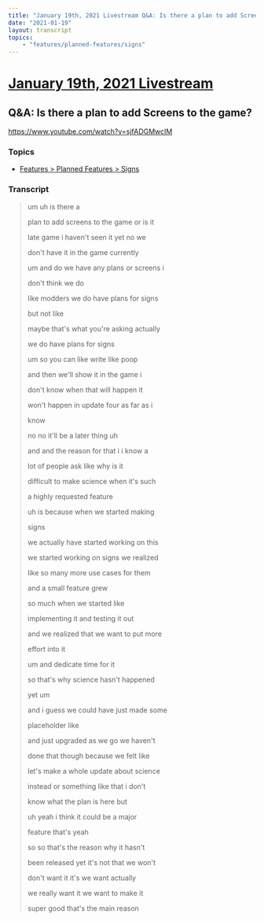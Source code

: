 ```yaml
---
title: "January 19th, 2021 Livestream Q&A: Is there a plan to add Screens to the game?"
date: "2021-01-19"
layout: transcript
topics:
    - "features/planned-features/signs"
---
```

# [January 19th, 2021 Livestream](../2021-01-19.md)
## Q&A: Is there a plan to add Screens to the game?
https://www.youtube.com/watch?v=sjfADGMwclM

### Topics
* [Features > Planned Features > Signs](../topics/features/planned-features/signs.md)

### Transcript

> um uh is there a
>
> plan to add screens to the game or is it
>
> late game i haven't seen it yet no we
>
> don't have it in the game currently
>
> um and do we have any plans or screens i
>
> don't think we do
>
> like modders we do have plans for signs
>
> but not like
>
> maybe that's what you're asking actually
>
> we do have plans for signs
>
> um so you can like write like poop
>
> and then we'll show it in the game i
>
> don't know when that will happen it
>
> won't happen in update four as far as i
>
> know
>
> no no it'll be a later thing uh
>
> and and the reason for that i i know a
>
> lot of people ask like why is it
>
> difficult to make science when it's such
>
> a highly requested feature
>
> uh is because when we started making
>
> signs
>
> we actually have started working on this
>
> we started working on signs we realized
>
> like so many more use cases for them
>
> and a small feature grew
>
> so much when we started like
>
> implementing it and testing it out
>
> and we realized that we want to put more
>
> effort into it
>
> um and dedicate time for it
>
> so that's why science hasn't happened
>
> yet um
>
> and i guess we could have just made some
>
> placeholder like
>
> and just upgraded as we go we haven't
>
> done that though because we felt like
>
> let's make a whole update about science
>
> instead or something like that i don't
>
> know what the plan is here but
>
> uh yeah i think it could be a major
>
> feature that's yeah
>
> so so that's the reason why it hasn't
>
> been released yet it's not that we won't
>
> don't want it it's we want actually
>
> we really want it we want to make it
>
> super good that's the main reason
